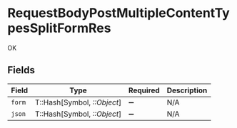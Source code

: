 # RequestBodyPostMultipleContentTypesSplitFormRes

OK


## Fields

| Field                       | Type                        | Required                    | Description                 |
| --------------------------- | --------------------------- | --------------------------- | --------------------------- |
| `form`                      | T::Hash[Symbol, *::Object*] | :heavy_minus_sign:          | N/A                         |
| `json`                      | T::Hash[Symbol, *::Object*] | :heavy_minus_sign:          | N/A                         |